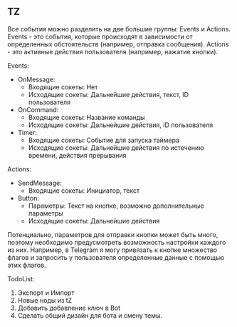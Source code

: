 ## TZ

Все события можно разделить на две большие группы: Events и Actions. Events - это события, которые происходят в зависимости от определенных обстоятельств (например, отправка сообщения). Actions - это активные действия пользователя (например, нажатие кнопки).

Events:

- OnMessage:
  - Входящие сокеты: Нет
  - Исходящие сокеты: Дальнейшие действия, текст, ID пользователя
- OnCommand:
  - Входящие сокеты: Название команды
  - Исходящие сокеты: Дальнейшие действия, ID пользователя
- Timer:
  - Входящие сокеты: Событие для запуска таймера
  - Исходящие сокеты: Дальнейшие действия по истечению времени, действия прерывания

Actions:

- SendMessage:
  - Входящие сокеты: Инициатор, текст
- Button:
  - Параметры: Текст на кнопке, возможно дополнительные параметры
  - Исходящие сокеты: Дальнейшие действия

Потенциально, параметров для отправки кнопки может быть много, поэтому необходимо предусмотреть возможность настройки каждого из них. Например, в Telegram я могу привязать к кнопке множество флагов и запросить у пользователя определенные данные с помощью этих флагов.

TodoList:

1. Экспорт и Импорт
2. Новые ноды из tZ
3. Добавить добавление ключ в Bot
4. Сделать общий дизайн для бота и смену темы.
